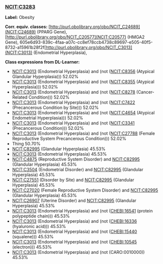 
### [NCIT:C3283](http://purl.obolibrary.org/obo/NCIT_C3283)
**Label:** Obesity

**Corr. equiv. classes:** [http://purl.obolibrary.org/obo/NCIT_C24689](NCIT:C24689) (PPARG Gene), [http://purl.obolibrary.org/obo/NCIT_C20577](NCIT:C20577) (HMGA2 Gene), 605e6d93-839c-4faa-a07c-cc8ef78ccb4738c89697-e505-40f5-8732-a15961b28f2f[http://purl.obolibrary.org/obo/NCIT_C3013](NCIT:C3013) (Endometrial Hyperplasia), 

**Class expressions from DL-Learner:**

- [NCIT:C3013](http://purl.obolibrary.org/obo/NCIT_C3013) (Endometrial Hyperplasia) and (not ([NCIT:C8356](http://purl.obolibrary.org/obo/NCIT_C8356) (Atypical Glandular Hyperplasia))) 52.02%
- [NCIT:C3013](http://purl.obolibrary.org/obo/NCIT_C3013) (Endometrial Hyperplasia) and (not ([NCIT:C8355](http://purl.obolibrary.org/obo/NCIT_C8355) (Atypical Hyperplasia))) 52.02%
- [NCIT:C3013](http://purl.obolibrary.org/obo/NCIT_C3013) (Endometrial Hyperplasia) and (not ([NCIT:C8278](http://purl.obolibrary.org/obo/NCIT_C8278) (Cancer-Related Condition))) 52.02%
- [NCIT:C3013](http://purl.obolibrary.org/obo/NCIT_C3013) (Endometrial Hyperplasia) and (not ([NCIT:C7422](http://purl.obolibrary.org/obo/NCIT_C7422) (Precancerous Condition by Site))) 52.02%
- [NCIT:C3013](http://purl.obolibrary.org/obo/NCIT_C3013) (Endometrial Hyperplasia) and (not ([NCIT:C4654](http://purl.obolibrary.org/obo/NCIT_C4654) (Atypical Endometrial Hyperplasia))) 52.02%
- [NCIT:C3013](http://purl.obolibrary.org/obo/NCIT_C3013) (Endometrial Hyperplasia) and (not ([NCIT:C3341](http://purl.obolibrary.org/obo/NCIT_C3341) (Precancerous Condition))) 52.02%
- [NCIT:C3013](http://purl.obolibrary.org/obo/NCIT_C3013) (Endometrial Hyperplasia) and (not ([NCIT:C27788](http://purl.obolibrary.org/obo/NCIT_C27788) (Female Reproductive System Precancerous Condition))) 52.02%
- Thing 50.70%
- [NCIT:C82995](http://purl.obolibrary.org/obo/NCIT_C82995) (Glandular Hyperplasia) 45.53%
- [NCIT:C3013](http://purl.obolibrary.org/obo/NCIT_C3013) (Endometrial Hyperplasia) 45.53%
- [NCIT:C4875](http://purl.obolibrary.org/obo/NCIT_C4875) (Reproductive System Disorder) and [NCIT:C82995](http://purl.obolibrary.org/obo/NCIT_C82995) (Glandular Hyperplasia) 45.53%
- [NCIT:C3504](http://purl.obolibrary.org/obo/NCIT_C3504) (Endometrial Disorder) and [NCIT:C82995](http://purl.obolibrary.org/obo/NCIT_C82995) (Glandular Hyperplasia) 45.53%
- [NCIT:C27551](http://purl.obolibrary.org/obo/NCIT_C27551) (Disorder by Site) and [NCIT:C82995](http://purl.obolibrary.org/obo/NCIT_C82995) (Glandular Hyperplasia) 45.53%
- [NCIT:C27020](http://purl.obolibrary.org/obo/NCIT_C27020) (Female Reproductive System Disorder) and [NCIT:C82995](http://purl.obolibrary.org/obo/NCIT_C82995) (Glandular Hyperplasia) 45.53%
- [NCIT:C26907](http://purl.obolibrary.org/obo/NCIT_C26907) (Uterine Disorder) and [NCIT:C82995](http://purl.obolibrary.org/obo/NCIT_C82995) (Glandular Hyperplasia) 45.53%
- [NCIT:C3013](http://purl.obolibrary.org/obo/NCIT_C3013) (Endometrial Hyperplasia) and (not ([CHEBI:16541](http://purl.obolibrary.org/obo/CHEBI_16541) (protein polypeptide chain))) 45.53%
- [NCIT:C3013](http://purl.obolibrary.org/obo/NCIT_C3013) (Endometrial Hyperplasia) and (not ([CHEBI:16336](http://purl.obolibrary.org/obo/CHEBI_16336) (hyaluronic acid))) 45.53%
- [NCIT:C3013](http://purl.obolibrary.org/obo/NCIT_C3013) (Endometrial Hyperplasia) and (not ([CHEBI:15440](http://purl.obolibrary.org/obo/CHEBI_15440) (squalene))) 45.53%
- [NCIT:C3013](http://purl.obolibrary.org/obo/NCIT_C3013) (Endometrial Hyperplasia) and (not ([CHEBI:10545](http://purl.obolibrary.org/obo/CHEBI_10545) (electron))) 45.53%
- [NCIT:C3013](http://purl.obolibrary.org/obo/NCIT_C3013) (Endometrial Hyperplasia) and (not (CARO:0010000)) 45.53%


